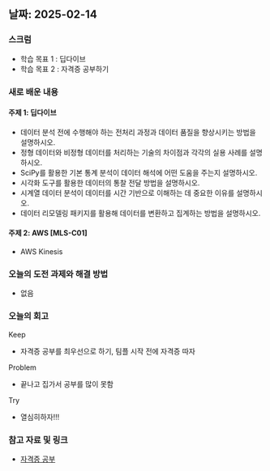 ## 날짜: 2025-02-14

### 스크럼
- 학습 목표 1 : 딥다이브
- 학습 목표 2 : 자격증 공부하기

### 새로 배운 내용
#### 주제 1: 딥다이브
- 데이터 분석 전에 수행해야 하는 전처리 과정과 데이터 품질을 향상시키는 방법을  설명하시오.
- 정형 데이터와 비정형 데이터를 처리하는 기술의 차이점과 각각의 실용 사례를 설명하시오.
- SciPy를 활용한 기본 통계 분석이 데이터 해석에 어떤 도움을 주는지 설명하시오.
- 시각화 도구를 활용한 데이터의 통찰 전달 방법을 설명하시오.
- 시계열 데이터 분석이 데이터를 시간 기반으로 이해하는 데 중요한 이유를 설명하시오.
- 데이터 리모델링 패키지를 활용해 데이터를 변환하고 집계하는 방법을 설명하시오.

#### 주제 2: AWS [MLS-C01]
- AWS Kinesis

### 오늘의 도전 과제와 해결 방법
- 없음

### 오늘의 회고
Keep
- 자격증 공부를 최우선으로 하기, 팀플 시작 전에 자격증 따자

Problem
- 끝나고 집가서 공부를 많이 못함

Try
- 열심히하자!!!

### 참고 자료 및 링크
- [자격증 공부](https://velog.io/@hyundduny/2025-02-11-%EC%9E%90%EA%B2%A9%EC%A6%9D-%EA%B3%B5%EB%B6%80)
